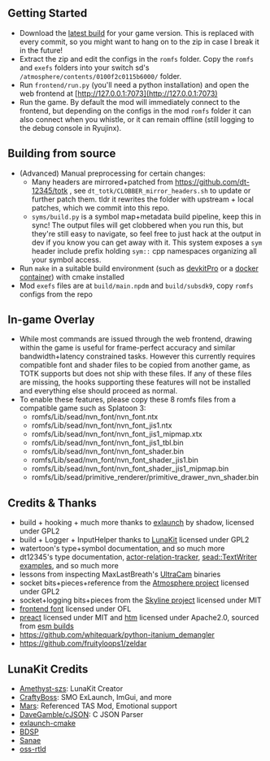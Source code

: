 ## Getting Started
- Download the [latest build](https://github.com/aquacluck/totk-lotuskit/releases) for your game version. This is replaced with every commit, so you might want to hang on to the zip in case I break it in the future!
- Extract the zip and edit the configs in the `romfs` folder. Copy the `romfs` and `exefs` folders into your switch sd's `/atmosphere/contents/0100f2c0115b6000/` folder.
- Run `frontend/run.py` (you'll need a python installation) and open the web frontend at [http://127.0.0.1:7073](http://127.0.0.1:7073)
- Run the game. By default the mod will immediately connect to the frontend, but depending on the configs in the mod `romfs` folder it can also connect when you whistle, or it can remain offline (still logging to the debug console in Ryujinx).

## Building from source
- (Advanced) Manual preprocessing for certain changes:
    - Many headers are mirrored+patched from https://github.com/dt-12345/totk , see `dt_totk/CLOBBER_mirror_headers.sh` to update or further patch them. tldr it rewrites the folder with upstream + local patches, which we commit into this repo.
    - `syms/build.py` is a symbol map+metadata build pipeline, keep this in sync! The output files will get clobbered when you run this, but they're still easy to navigate, so feel free to just hack at the output in dev if you know you can get away with it. This system exposes a `sym` header include prefix holding `sym::` cpp namespaces organizing all your symbol access.
- Run `make` in a suitable build environment (such as [devkitPro](https://devkitpro.org/wiki/Getting_Started) or a [docker container](https://hub.docker.com/r/pixelkiri/devkitpro-alpine-switch/)) with cmake installed
- Mod `exefs` files are at `build/main.npdm` and `build/subsdk9`, copy `romfs` configs from the repo

## In-game Overlay
- While most commands are issued through the web frontend, drawing within the game is useful for frame-perfect accuracy and similar bandwidth+latency constrained tasks. However this currently requires compatible font and shader files to be copied from another game, as TOTK supports but does not ship with these files. If any of these files are missing, the hooks supporting these features will not be installed and everything else should proceed as normal.
- To enable these features, please copy these 8 romfs files from a compatible game such as Splatoon 3:
    - romfs/Lib/sead/nvn_font/nvn_font.ntx
    - romfs/Lib/sead/nvn_font/nvn_font_jis1.ntx
    - romfs/Lib/sead/nvn_font/nvn_font_jis1_mipmap.xtx
    - romfs/Lib/sead/nvn_font/nvn_font_jis1_tbl.bin
    - romfs/Lib/sead/nvn_font/nvn_font_shader.bin
    - romfs/Lib/sead/nvn_font/nvn_font_shader_jis1.bin
    - romfs/Lib/sead/nvn_font/nvn_font_shader_jis1_mipmap.bin
    - romfs/Lib/sead/primitive_renderer/primitive_drawer_nvn_shader.bin

## Credits & Thanks
- build + hooking + much more thanks to [exlaunch](https://github.com/shadowninja108/exlaunch) by shadow, licensed under GPL2
- build + Logger + InputHelper thanks to [LunaKit](https://github.com/Amethyst-szs/smo-lunakit) licensed under GPL2
- watertoon's type+symbol documentation, and so much more
- dt12345's type documentation, [actor-relation-tracker](https://github.com/dt-12345/actor-relation-tracker/), [sead::TextWriter examples](https://github.com/dt-12345/writer), and so much more
- lessons from inspecting MaxLastBreath's [UltraCam](https://github.com/MaxLastBreath/TOTK-mods/) binaries
- socket bits+pieces+reference from the [Atmosphere project](https://github.com/Atmosphere-NX/Atmosphere) licensed under GPL2
- socket+logging bits+pieces from the [Skyline project](https://github.com/skyline-dev/skyline) licensed under MIT
- [frontend font](https://github.com/adobe-fonts/source-code-pro) licensed under OFL
- [preact](https://github.com/preactjs/preact) licensed under MIT and [htm](https://github.com/developit/htm) licensed under Apache2.0, sourced from [esm builds](https://esm.sh)
- https://github.com/whitequark/python-itanium_demangler
- https://github.com/fruityloops1/zeldar

## LunaKit Credits
- [Amethyst-szs](https://github.com/Amethyst-szs): LunaKit Creator
- [CraftyBoss](https://github.com/CraftyBoss): SMO ExLaunch, ImGui, and more
- [Mars](https://github.com/Mars2032): Referenced TAS Mod, Emotional support
- [DaveGamble/cJSON](https://github.com/DaveGamble/cJSON): C JSON Parser
- [exlaunch-cmake](https://github.com/EngineLessCC/exlaunch-cmake/)
- [BDSP](https://github.com/Martmists-GH/BDSP)
- [Sanae](https://github.com/Sanae6)
- [oss-rtld](https://github.com/Thog/oss-rtld)
